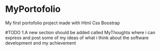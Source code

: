 # MyPortofolio
My first portofolio project made with Html Css Boostrap


#TODO
1.A new section should be added called MyThoughts where i can express and post some of my ideas of what i think about the software development and my achievement
